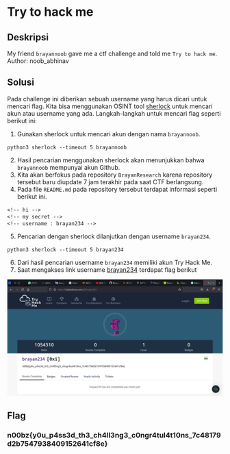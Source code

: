 # Try to hack me

## Deskripsi
My friend `brayannoob` gave me a ctf challenge and told me `Try to hack me`. Author: noob_abhinav

## Solusi
Pada challenge ini diberikan sebuah username yang harus dicari untuk mencari flag. Kita bisa menggunakan OSINT tool [sherlock](https://github.com/sherlock-project/sherlock) untuk mencari akun atau username yang ada.
Langkah-langkah untuk mencari flag seperti berikut ini:
1. Gunakan sherlock untuk mencari akun dengan nama `brayannoob`.
```
python3 sherlock --timeout 5 brayannoob
```
2. Hasil pencarian menggunakan sherlock akan menunjukkan bahwa `brayannoob` mempunyai akun Github.
3. Kita akan berfokus pada repository `BrayanResearch` karena repository tersebut baru diupdate 7 jam terakhir pada saat CTF berlangsung.
4. Pada file `README.md` pada repository tersebut terdapat informasi seperti berikut ini.
```
<!-- hi -->
<!-- my secret -->
<!-- username : brayan234 -->
```
5. Pencarian dengan sherlock dilanjutkan dengan username `brayan234`.
```
python3 sherlock --timeout 5 brayan234
```
6. Dari hasil pencarian username `brayan234` memiliki akun Try Hack Me. 
7. Saat mengakses link username [brayan234](https://tryhackme.com/p/brayan234) terdapat flag berikut

![Flag](./flag.png)

## Flag
### n00bz{y0u_p4ss3d_th3_ch4ll3ng3_c0ngr4tul4t10ns_7c48179d2b7547938409152641cf8e}